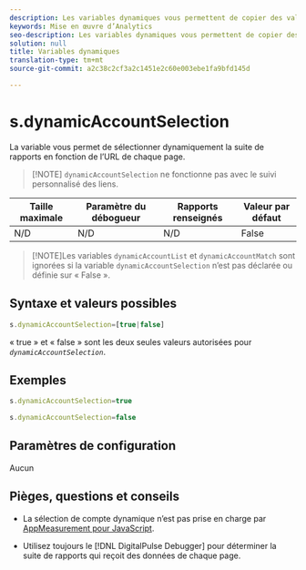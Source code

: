 ```yaml
---
description: Les variables dynamiques vous permettent de copier des valeurs d’une variable vers une autre sans entrer les valeurs complètes à plusieurs reprises dans les demandes d’image sur votre site.
keywords: Mise en œuvre d’Analytics
seo-description: Les variables dynamiques vous permettent de copier des valeurs d’une variable vers une autre sans entrer les valeurs complètes à plusieurs reprises dans les demandes d’image sur votre site.
solution: null
title: Variables dynamiques
translation-type: tm+mt
source-git-commit: a2c38c2cf3a2c1451e2c60e003ebe1fa9bfd145d

---
```



# s.dynamicAccountSelection

La variable vous permet de sélectionner dynamiquement la suite de rapports en fonction de l’URL de chaque page.

> [!NOTE] `dynamicAccountSelection` ne fonctionne pas avec le suivi personnalisé des liens.

| Taille maximale | Paramètre du débogueur | Rapports renseignés | Valeur par défaut |
|---|---|---|---|
| N/D | N/D | N/D | False |

> [!NOTE]Les variables `dynamicAccountList` et `dynamicAccountMatch` sont ignorées si la variable `dynamicAccountSelection` n’est pas déclarée ou définie sur « False ».

## Syntaxe et valeurs possibles

```js
s.dynamicAccountSelection=[true|false]
```

« true » et « false » sont les deux seules valeurs autorisées pour *`dynamicAccountSelection`*.

## Exemples

```js
s.dynamicAccountSelection=true
```

```js
s.dynamicAccountSelection=false
```

## Paramètres de configuration

Aucun

## Pièges, questions et conseils

* La sélection de compte dynamique n’est pas prise en charge par [AppMeasurement pour JavaScript](https://docs.adobe.com/content/help/en/analytics/implementation/javascript-implementation/appmeasurement-js/appmeasure-mjs.html).

* Utilisez toujours le [!DNL DigitalPulse Debugger] pour déterminer la suite de rapports qui reçoit des données de chaque page.
